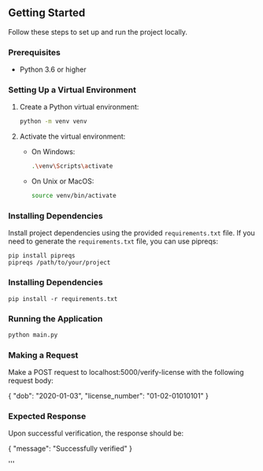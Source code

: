 
## Getting Started

Follow these steps to set up and run the project locally.

### Prerequisites

- Python 3.6 or higher

### Setting Up a Virtual Environment

1. Create a Python virtual environment:

    ```bash
    python -m venv venv
    ```

2. Activate the virtual environment:

    - On Windows:

        ```bash
        .\venv\Scripts\activate
        ```

    - On Unix or MacOS:

        ```bash
        source venv/bin/activate
        ```

### Installing Dependencies

Install project dependencies using the provided `requirements.txt` file. If you need to generate the `requirements.txt` file, you can use pipreqs:

    pip install pipreqs
    pipreqs /path/to/your/project

### Installing Dependencies
    pip install -r requirements.txt

### Running the Application
```bash
python main.py
```
### Making a Request
Make a POST request to localhost:5000/verify-license with the following request body:

{
    "dob": "2020-01-03",
    "license_number": "01-02-01010101"
}

### Expected Response
Upon successful verification, the response should be:

{
    "message": "Successfully verified"
}

'''
